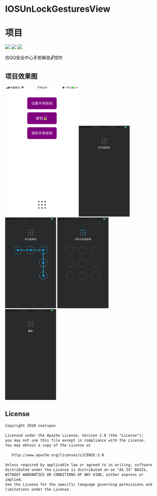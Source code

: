 # IOSUnLockGesturesView

# 项目
![](https://img.shields.io/badge/platform-ios-lightgrey.svg)  ![](https://img.shields.io/badge/language-swift-orange.svg)  ![](https://img.shields.io/badge/license-Apache-000000.svg)

仿QQ安全中心手势解锁🔓控件

## 项目效果图

<img src="https://github.com/coolspan/IOSUnLockGesturesView/blob/master/Screenshots/001.PNG" width="240px" height="427px" /><img src="https://github.com/coolspan/IOSUnLockGesturesView/blob/master/Screenshots/002.PNG" width="33%"/><img src="https://github.com/coolspan/IOSUnLockGesturesView/blob/master/Screenshots/003.PNG" width="33%"/>
<img src="https://github.com/coolspan/IOSUnLockGesturesView/blob/master/Screenshots/004.PNG" width="33%"/>
<img src="https://github.com/coolspan/IOSUnLockGesturesView/blob/master/Screenshots/005.PNG" width="33%"/>



## License

    Copyright 2018 coolspan

    Licensed under the Apache License, Version 2.0 (the "License");
    you may not use this file except in compliance with the License.
    You may obtain a copy of the License at

       http://www.apache.org/licenses/LICENSE-2.0

    Unless required by applicable law or agreed to in writing, software
    distributed under the License is distributed on an "AS IS" BASIS,
    WITHOUT WARRANTIES OR CONDITIONS OF ANY KIND, either express or implied.
    See the License for the specific language governing permissions and
    limitations under the License.
